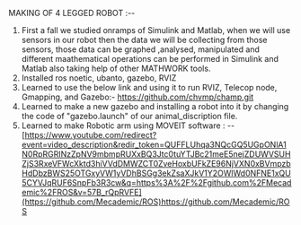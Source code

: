 MAKING OF 4 LEGGED ROBOT :--

1. First a fall we studied onramps of Simulink and Matlab, when we will use sensors in our robot then the data we will be collecting from those sensors, those data can be graphed ,analysed, manipulated and different maathematical operations can be performed in Simulink and Matlab also taking help of other MATHWORK tools.
2. Installed ros noetic, ubanto, gazebo, RVIZ
3. Learned to use the below link and using it to run RVIZ, Telecop node, Gmapping, and Gazebo:-
         https://github.com/chvmp/champ.git
4. Learned to make a new gazebo and installing a robot into it by changing the code of "gazebo.launch" of our animal_discription file.
5. Learned to make Robotic arm using MOVEIT software  : --
      [https://www.youtube.com/redirect?event=video_description&redir_token=QUFFLUhqa3NQcGQ5UGpONlA1N0RpRGRINzZpNV9mbmpRUXxBQ3Jtc0tuYTJBc21meE5nejZDUWVSUHZjS3RxeVFWcXktd3hiVVdDMWZCT0ZveHoxbUFkZE96NjVXN0xBVmpzbHdDbzBWS25OTGxyVW1yVDhBSGg3ekZsaXJkV1Y2OWlWd0NFNE1xQU5CYVJqRUF6SnpFb3R3cw&q=https%3A%2F%2Fgithub.com%2FMecademic%2FROS&v=57B_rQpRVFE](https://github.com/Mecademic/ROS)https://github.com/Mecademic/ROS
